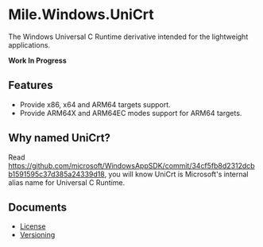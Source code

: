﻿# Mile.Windows.UniCrt

The Windows Universal C Runtime derivative intended for the lightweight
applications.

**Work In Progress**

## Features

- Provide x86, x64 and ARM64 targets support.
- Provide ARM64X and ARM64EC modes support for ARM64 targets.

## Why named UniCrt?

Read https://github.com/microsoft/WindowsAppSDK/commit/34cf5fb8d2312dcbb1591595c37d385a24339d18,
you will know UniCrt is Microsoft's internal alias name for Universal C Runtime.

## Documents

- [License](License.md)
- [Versioning](Versioning.md)
